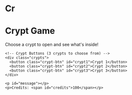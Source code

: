 # Cr<!DOCTYPE html>
<html lang="en">
<head>
  <meta charset="UTF-8">
  <meta name="viewport" content="width=device-width, initial-scale=1.0">
  <title>Crypt Game</title>
  <link rel="stylesheet" href="style.css">
</head>
<body>
  <div class="container">
    <h1>Crypt Game</h1>
    <p>Choose a crypt to open and see what's inside!</p>

    <!-- Crypt Buttons (3 crypts to choose from) -->
    <div class="crypts">
      <button class="crypt-btn" id="crypt1">Crypt 1</button>
      <button class="crypt-btn" id="crypt2">Crypt 2</button>
      <button class="crypt-btn" id="crypt3">Crypt 3</button>
    </div>

    <p id="message"></p>
    <p>Credits: <span id="credits">100</span></p>
  </div>

  <script src="crypt.js"></script>
</body>
</html>
